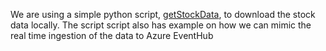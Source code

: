 We are using a simple python script, [getStockData](https://github.com/msdpalam/realtimestockprediction/blob/main/DataGenerator/getStockData.py), to download the stock data locally. The script script also has example on how we can mimic the real time ingestion of the data to Azure EventHub


